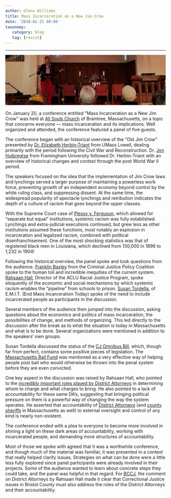 ```yaml
---
author: Glenn Williams
title: Mass Incarceration as a New Jim Crow
date: '2018-01-21 08:00'
taxonomy:
   category: blog
   tag: [resist]
---
```

---

![](conference.jpg)

On January 20, a conference entitled "Mass Incarceration as a New Jim Crow" was held at [All Souls Church](http://www.allsoulsbraintreechurch.org/) of Braintree, Massachusetts, on a topic that concerns everyone — mass incarceration and its implications. Well organized and attended, the conference featured a panel of five guests.

The conference began with an historical overview of the “Old Jim Crow” presented by [Dr. Elizabeth Herbin-Triant](https://www.uml.edu/FAHSS/History/faculty/Herbin-Triant-Elizabeth.aspx) from UMass Lowell, dealing primarily with the period following the Civil War and Reconstruction. Dr. [Jon Huibregtse](https://www.framingham.edu/academics/colleges/arts-and-humanities/history/faculty/index) from Framingham University followed Dr. Herbin-Triant with an overview of historical changes and context through the post World War II period.

The speakers focused on the idea that the implementation of Jim Crow laws and lynchings served a larger purpose of maintaining a powerless work force, preventing growth of an independent economy beyond control by the white ruling class, and suppressing dissent. At the same time, the widespread popularity of spectacle lynchings and retribution indicates the depth of a culture of racism that goes beyond the upper classes.

With the Supreme Court case of [Plessy v. Ferguson](https://www.britannica.com/event/Plessy-v-Ferguson), which allowed for “separate but equal” institutions, systemic racism was fully established. Lynchings and extra-judicial executions continued, but grew less as other institutions assumed these functions, most notably an explosion in incarceration and legalized racism, combined with political disenfranchisement. One of the most shocking statistics was that of registered black men in Louisiana, which declined from 130,000 in 1896 to 1,232 in 1904!

Following the historical overview, the panel spoke and took questions from the audience. [Franklin Baxley](http://www.cjpc.org/staff-and-board.html) from the Criminal Justice Policy Coalition spoke to the human toll and incredible inequities of the current system. [Rahsaan Hall](https://aclum.org/about/staff-advocates/rahsaan-hall/), Director of the ACLU Racial Justice Program, spoke eloquently of the economic and social mechanisms by which systemic racism enables the “pipeline” from schools to prison. [Susan Tordella](https://endmassincarcerationtogether.wordpress.com/speakers/), of E.M.I.T. (End Mass Incarceration Today) spoke of the need to include incarcerated people as participants in the discussion.

Several members of the audience then jumped into the discussion, asking questions about the economics and politics of mass incarceration, the possibilities of change, and methods of organizing. This led directly to the discussion after the break as to what the situation is today in Massachusetts and what is to be done. Several organizations were mentioned in addition to the speakers’ own groups.

Susan Tordella discussed the status of the [CJ Omnibus Bill](https://www.massbailfund.org/news/cj-omnibus-bill-moves-to-ma-house-our-response), which, though far from perfect, contains some positive pieces of legislation. The [Massachusetts Bail Fund](https://www.massbailfund.org/) was mentioned as a very effective way of helping people post bail who would otherwise be thrown into the penal system before they are even convicted. 

One key aspect in the discussion was raised by Rahsaan Hall, who pointed to the [incredibly important roles played by District Attorneys](https://dadifference.org/) in determining whom to charge and what charges to bring. He also pointed to a lack of accountability for these same DA’s, suggesting that bringing political pressure on them is a powerful way of changing the way the system operates. He asserted that accountability of [District Attorneys](https://www.necir.org/2017/03/06/scant-discipline-follows-prosecutors-impropriety-massachusetts/) (and [county sheriffs](http://www.berkshireeagle.com/stories/theres-no-question-that-massachusetts-sheriffs-have-power-but-is-it-too-much,117399) in Massachusetts as well) to external oversight and control of any kind is nearly non-existent.

The conference ended with a plea to everyone to become more involved in shining a light on these dark areas of accountability, working with incarcerated people, and demanding more structures of accountability.

Most of those we spoke with agreed that it was a worthwhile conference, and though much of the material was familiar, it was presented in a context that really helped clarify issues. Strategies on what can be done were a little less fully explored since panel participants were already involved in their projects. Some of the audience wanted to learn about concrete steps they could take, and the panel was helpful in that regard. For [BCCJ](https://bccjustice.org/), the comment on District Attorneys by Rahsaan Hall made it clear that Correctional Justice issues in Bristol County must also address the roles of the District Attorneys and their accountability.

